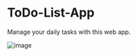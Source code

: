 # ToDo-List-App

Manage your daily tasks with this web app.

![image](https://github.com/yashbehare/ToDo-List-App/assets/91129177/b91272a1-d98e-4ecc-b1e5-2f816eff2269)
